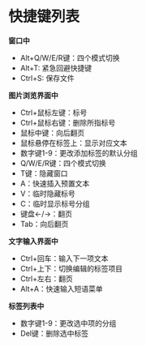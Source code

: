 # 快捷键列表

**窗口中**

* Alt+Q/W/E/R键：四个模式切换
* Alt+T: 紧急回避快捷键
* Ctrl+S: 保存文件

**图片浏览界面中**

* Ctrl+鼠标左键：标号
* Ctrl+鼠标右键：删除所指标号
* 鼠标中键：向后翻页
* 鼠标悬停在标签上：显示对应文本
* 数字键1-9：更改添加标签的默认分组
* Q/W/E/R键：四个模式切换
* T键：隐藏窗口
* A：快速插入预置文本
* V：临时隐藏标号
* C：临时显示标号分组
* 键盘←/→：翻页
* Tab：向后翻页

**文字输入界面中**

* Ctrl+回车：输入下一项文本
* Ctrl+上下：切换编辑的标签项目
* Ctrl+左右：翻页
* Alt+A：快速输入短语菜单

**标签列表中**

* 数字键1-9：更改选中项的分组
* Del键：删除选中标签

